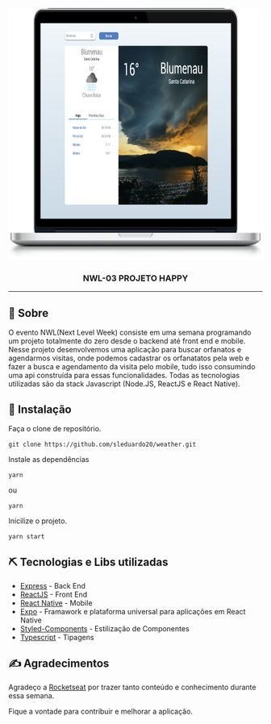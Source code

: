 <p align="center">
  <a href="" rel="noopener">
 <img width=800px height=500px src="https://github.com/sleduardo20/weather/blob/master/src/assets/img/03.png" alt="Project logo"></a>
</p>

<h3 align="center">NWL-03 PROJETO HAPPY</h3>


---




## 🧐 Sobre <a name = "about"></a>

O evento NWL(Next Level Week) consiste em uma semana programando um projeto totalmente do zero desde o backend até front end e mobile. Nesse projeto desenvolvemos uma aplicação para buscar orfanatos e agendarmos visitas, onde podemos cadastrar os orfanatatos pela web e fazer a busca e agendamento da visita pelo mobile, tudo isso consumindo uma api construída para essas funcionalidades. Todas as tecnologias utilizadas são da stack Javascript  (Node.JS, ReactJS e React Native).

## 🏁 Instalação <a name = "getting_started"></a>

Faça o clone de repositório.

```
git clone https://github.com/sleduardo20/weather.git
```

Instale as dependências

```
yarn
```
ou

```
yarn
```

Inicilize o projeto.

```
yarn start
```

## ⛏️ Tecnologias e Libs utilizadas <a name = "built_using"></a>

- [Express](https://expressjs.com/pt-br/) - Back End
- [ReactJS](https://reactjs.org/docs/getting-started.html) - Front End
- [React Native](https://reactnative.dev/docs/getting-started) - Mobile
- [Expo](https://docs.expo.io/) - Framawork e plataforma universal para aplicações em React Native
- [Styled-Components](https://styled-components.com/docs) - Estilização de Componentes
- [Typescript](https://www.typescriptlang.org/docs) - Tipagens


## ✍️ Agradecimentos <a name = "authors"></a>

Agradeço a  [Rocketseat](https://rocketseat.com.br/) por trazer tanto conteúdo e conhecimento durante essa semana.

Fique a vontade para contribuir e melhorar a aplicação.